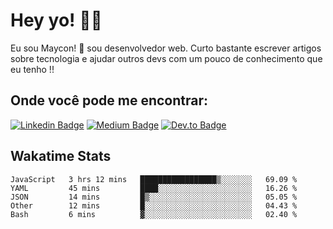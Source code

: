 # Hey yo! :man_technologist:

Eu sou Maycon! :metal: sou desenvolvedor web. Curto bastante escrever artigos sobre tecnologia e ajudar outros devs com um pouco
de conhecimento que eu tenho !!

## Onde você pode me encontrar: 

[![Linkedin Badge](http://img.shields.io/badge/-mayconbalves-blue?style=flat&logo=Linkedin&logoColor=white&link=https://www.linkedin.com/in/mayconbalves/)](https://www.linkedin.com/in/mayconbalves/)
[![Medium Badge](http://img.shields.io/badge/-mayconbalves-black?style=flat&logo=Medium&logoColor=white&link=https://medium.com/@mayconmustaine)](https://medium.com/@mayconmustaine)
[![Dev.to Badge](http://img.shields.io/badge/-mayconbalves-purple?style=flat&logo=dev.to&logoColor=white&link=https://dev.to/mayconbalves)](https://dev.to/mayconbalves)


## Wakatime Stats

<!--START_SECTION:waka-->
```text
JavaScript   3 hrs 12 mins   █████████████████▒░░░░░░░   69.09 % 
YAML         45 mins         ████░░░░░░░░░░░░░░░░░░░░░   16.26 % 
JSON         14 mins         █▒░░░░░░░░░░░░░░░░░░░░░░░   05.05 % 
Other        12 mins         █░░░░░░░░░░░░░░░░░░░░░░░░   04.43 % 
Bash         6 mins          ▓░░░░░░░░░░░░░░░░░░░░░░░░   02.40 % 
```
<!--END_SECTION:waka-->
